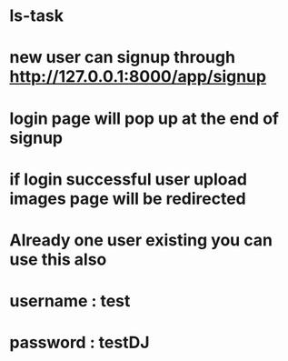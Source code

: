 # ls-task

# new user can signup through http://127.0.0.1:8000/app/signup
# login page will pop up at the end of signup
# if login successful user upload images page will be redirected

# Already one user existing you can use this also 
# username :  test
# password : testDJ

